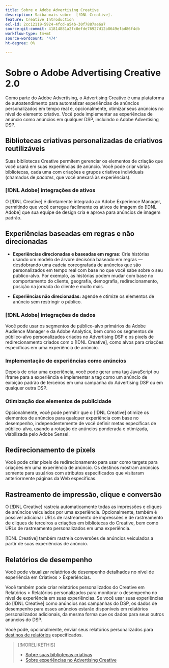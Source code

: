 ```yaml
---
title: Sobre o Adobe Advertising Creative
description: Saiba mais sobre  [!DNL Creative].
feature: Creative Introduction
exl-id: 2cc12119-5924-4fcd-a54b-30f7887ae6a7
source-git-commit: 41814881a2fc0efde76927d12a8649efad86f4cb
workflow-type: tm+mt
source-wordcount: '474'
ht-degree: 0%

---
```


# Sobre o Adobe Advertising Creative 2.0

<!-- verify all and rewrite to include new stuff -->

Como parte do Adobe Advertising, o Advertising Creative é uma plataforma de autoatendimento para automatizar experiências de anúncios personalizados em tempo real e, opcionalmente, otimizar seus anúncios no nível do elemento criativo.<!-- Verify --> Você pode implementar as experiências de anúncio como anúncios em qualquer DSP, incluindo o Adobe Advertising DSP.

## Bibliotecas criativas personalizadas de criativos reutilizáveis

Suas bibliotecas Creative permitem gerenciar os elementos de criação que você usará em suas experiências de anúncio. Você pode criar várias bibliotecas, cada uma com criações e grupos criativos individuais (chamados de *pacotes*, que você anexará às experiências).

### [!DNL Adobe] integrações de ativos

O [!DNL Creative] é diretamente integrado ao Adobe Experience Manager, permitindo que você carregue facilmente os ativos de imagem do [!DNL Adobe] que sua equipe de design cria e aprova para anúncios de imagem padrão.

## Experiências baseadas em regras e não direcionadas

* **Experiências direcionadas e baseadas em regras:** Crie histórias usando um modelo de árvore decisória baseado em regras — desdobrando uma cadeia coreografada de anúncios que são personalizados em tempo real com base no que você sabe sobre o seu público-alvo. Por exemplo, as histórias podem mudar com base no comportamento do cliente, geografia, demografia, redirecionamento, posição na jornada do cliente e muito mais.

* **Experiências não direcionadas:** agende e otimize os elementos de anúncio sem restringir o público.

### [!DNL Adobe] integrações de dados

Você pode usar os segmentos de público-alvo primários da Adobe Audience Manager e da Adobe Analytics, bem como os segmentos de público-alvo personalizados criados no Advertising DSP e os pixels de redirecionamento criados com o [!DNL Creative], como alvos para criações específicas em uma experiência de anúncio. <!-- Advertiser should be able to target all segments that are available in DSP for targeting -->

### Implementação de experiências como anúncios

Depois de criar uma experiência, você pode gerar uma tag JavaScript ou iframe para a experiência e implementar a tag como um anúncio de exibição padrão de terceiros em uma campanha do Advertising DSP ou em qualquer outra DSP.<!-- Will add video and other ad formats; not sure if they'll be available for both standard and dynamic ads. -->

### Otimização dos elementos de publicidade

Opcionalmente, você pode permitir que o [!DNL Creative] otimize os elementos de anúncios para qualquer experiência com base no desempenho, independentemente de você definir metas específicas de público-alvo, usando a rotação de anúncios ponderada e otimizada, viabilizada pelo Adobe Sensei.

<!--
[!DNL Creative] serves first-party ads and triggers third-party ads for the experience based on the specified targeting (when applicable), scheduling, ad rotation, and optimization goal options 
-->

## Redirecionamento de pixels

Você pode criar pixels de redirecionamento para usar como targets para criações em uma experiência de anúncio. Os destinos mostram anúncios somente para usuários com atributos especificados que visitaram anteriormente páginas da Web específicas.

## Rastreamento de impressão, clique e conversão

O [!DNL Creative] rastreia automaticamente todas as impressões e cliques de anúncios veiculados por uma experiência. Opcionalmente, também é possível adicionar URLs de rastreamento de impressões e de rastreamento de cliques de terceiros a criações em bibliotecas do Creative, bem como URLs de rastreamento personalizados em uma experiência.

[!DNL Creative] também rastreia conversões de anúncios veiculados a partir de suas experiências de anúncio.<!-- Verify wording; anything important to add here? We do track them for all users, right? Or is it optional?  -->

<!--
 [Don't need to mention] When an ad is served, the DSP that buys the ad first tracks the impression, and then passes the impression information to [!DNL Creative]. [!DNL Creative] first tracks a click on an ad, and it then passes the click information
to the DSP.
-->

## Relatórios de desempenho

Você pode visualizar relatórios de desempenho detalhados no nível de experiência em Criativos > Experiências.

Você também pode criar relatórios personalizados do Creative em Relatórios > Relatórios personalizados para monitorar o desempenho no nível de experiência em suas experiências. Se você usar suas experiências do [!DNL Creative] como anúncios nas campanhas do DSP, os dados de desempenho para esses anúncios estarão disponíveis em relatórios personalizados adicionais, da mesma forma que os dados para seus outros anúncios do DSP. <!-- Verify that [!DNL Creative] users have access to ALL other reports. -->

Você pode, opcionalmente, enviar seus relatórios personalizados para [destinos de relatórios](/help/dsp/reports/report-destinations/report-destination-about.md) especificados.

<!--
>* [Overview of implementing Adobe Advertising Creative](/help/creative/introduction/implementation-overview.md)
>* [How the user interface is organized](/help/creative/introduction/ui.md)
-->

>[!MORELIKETHIS]
>
>* [Sobre suas bibliotecas criativas](/help/creative/creative-libraries/creative-libraries-about.md)
>* [Sobre experiências no Advertising Creative](/help/creative/experiences/experience-about.md)
